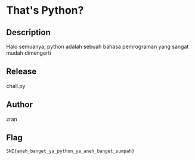 # That's Python?

## Description
Halo semuanya, python adalah sebuah bahasa pemrograman yang sangat mudah dimengerti

## Release
chall.py

## Author
zran

## Flag
`SNI{aneh_banget_ya_python_ya_aneh_banget_sumpah}`
